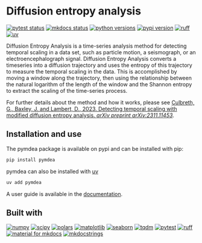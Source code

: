 # Diffusion entropy analysis

[![pytest status](https://img.shields.io/github/actions/workflow/status/garland-culbreth/pymdea/pytest.yml?style=flat-square&logo=github&&label=tests&logoColor=white&labelColor=393f46&color=46954a)](https://github.com/garland-culbreth/pymdea/actions/workflows/pytest.yml)
[![mkdocs status](https://img.shields.io/github/actions/workflow/status/garland-culbreth/pymdea/mkdocs.yml?style=flat-square&logo=github&logoColor=white&label=docs&labelColor=393f46&color=46954a)](https://github.com/garland-culbreth/pymdea/actions/workflows/mkdocs.yml)
[![python versions](https://img.shields.io/badge/3.11_%7C_3.12-3776AB?style=flat-square&logo=python&logoColor=ffffff&label=python&labelColor=393f46)](https://github.com/garland-culbreth/pymdea)
[![pypi version](https://img.shields.io/pypi/v/pymdea?style=flat-square&logo=pypi&logoColor=ffffff&labelColor=393f46)](https://pypi.org/project/pymdea/)
[![ruff](https://img.shields.io/endpoint?url=https://raw.githubusercontent.com/astral-sh/ruff/main/assets/badge/v2.json&style=flat-square&labelColor=393f46)](https://github.com/astral-sh/ruff)
[![uv](https://img.shields.io/endpoint?url=https://raw.githubusercontent.com/astral-sh/uv/main/assets/badge/v0.json&style=flat-square&labelColor=393f46)](https://github.com/astral-sh/uv)

Diffusion Entropy Analysis is a time-series analysis method for detecting temporal scaling in a data set, such as particle motion, a seismograph, or an electroencephalograph signal. Diffusion Entropy Analysis converts a timeseries into a diffusion trajectory and uses the entropy of this trajectory to measure the temporal scaling in the data. This is accomplished by moving a window along the trajectory, then using the relationship between the natural logarithm of the length of the window and the Shannon entropy to extract the scaling of the time-series process.

For further details about the method and how it works, please see [Culbreth, G., Baxley, J. and Lambert, D., 2023. Detecting temporal scaling with modified diffusion entropy analysis. _arXiv preprint arXiv:2311.11453_](https://arxiv.org/abs/2311.11453).

## Installation and use

The pymdea package is available on pypi and can be installed with pip:
```bash
pip install pymdea
```
pymdea can also be installed with [uv](https://docs.astral.sh/uv/#python-management)
```bash
uv add pymdea
```

A user guide is available in the [documentation](https://garland-culbreth.github.io/pymdea/).

## Built with

[![numpy](https://img.shields.io/badge/numpy-013243?style=for-the-badge&logo=numpy&logoColor=white)](https://numpy.org/)
[![scipy](https://img.shields.io/badge/scipy-8CAAE6?style=for-the-badge&logo=scipy&logoColor=white)](https://scipy.org/)
[![polars](https://img.shields.io/badge/polars-CD792C?style=for-the-badge&logo=polars&logoColor=white)](https://pola.rs/)
[![matplotlib](https://img.shields.io/badge/matplotlib-11557c?style=for-the-badge)](https://matplotlib.org/)
[![seaborn](https://img.shields.io/badge/seaborn-444876?style=for-the-badge&logo=graph&logoColor=white)](https://seaborn.pydata.org/)
[![tqdm](https://img.shields.io/badge/tqdm-FFC107?style=for-the-badge&logo=tqdm&logoColor=000000)](https://tqdm.github.io/)
[![pytest](https://img.shields.io/badge/pytest-%230A9EDC?style=for-the-badge&logo=pytest&logoColor=white)](https://docs.pytest.org/en/stable/)
[![ruff](https://img.shields.io/badge/ruff-D7FF64?style=for-the-badge&logo=ruff&logoColor=000000)](https://docs.astral.sh/ruff/)
[![material for mkdocs](https://img.shields.io/badge/material_for_mkdocs-%23526CFE?style=for-the-badge&logo=materialformkdocs&logoColor=white)](https://squidfunk.github.io/mkdocs-material/)
[![mkdocstrings](https://img.shields.io/badge/mkdocstrings-%23526CFE?style=for-the-badge)](https://mkdocstrings.github.io/)
